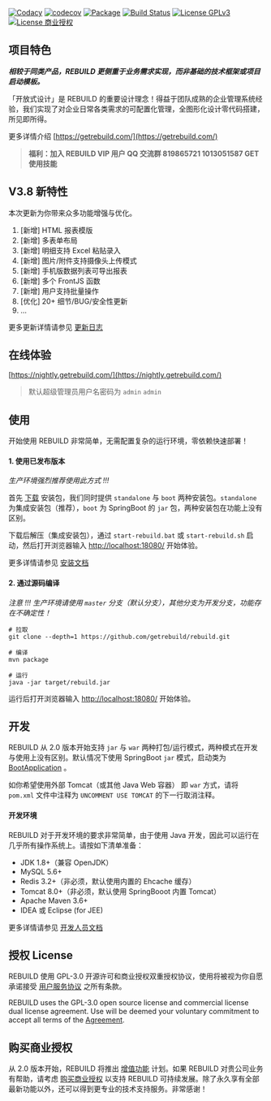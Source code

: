 [![Codacy](https://api.codacy.com/project/badge/Grade/599a0a3e46f84e6bbc29e8fbe4632860)](https://www.codacy.com/app/getrebuild/rebuild)
[![codecov](https://codecov.io/gh/getrebuild/rebuild/branch/master/graph/badge.svg)](https://codecov.io/gh/getrebuild/rebuild)
[![Package](https://github.com/getrebuild/rebuild/actions/workflows/maven-publish.yml/badge.svg)](https://github.com/getrebuild?tab=packages&repo_name=rebuild)
[![Build Status](https://travis-ci.com/getrebuild/rebuild.svg?branch=master)](https://travis-ci.com/getrebuild/rebuild)
[![License GPLv3](https://img.shields.io/github/license/getrebuild/rebuild.svg)](https://getrebuild.com/legal/service-terms)
[![License 商业授权](https://img.shields.io/badge/license-%E5%95%86%E4%B8%9A%E6%8E%88%E6%9D%83-red.svg)](https://getrebuild.com/legal/service-terms)

## 项目特色

**_相较于同类产品，REBUILD 更侧重于业务需求实现，而非基础的技术框架或项目启动模板。_**

「开放式设计」是 REBUILD 的重要设计理念！得益于团队成熟的企业管理系统经验，我们实现了对企业日常各类需求的可配置化管理，全图形化设计零代码搭建，所见即所得。

更多详情介绍 [https://getrebuild.com/](https://getrebuild.com/)

> **福利：加入 REBUILD VIP 用户 QQ 交流群 819865721 1013051587 GET 使用技能**

## V3.8 新特性

本次更新为你带来众多功能增强与优化。

1. [新增] HTML 报表模版
2. [新增] 多表单布局
3. [新增] 明细支持 Excel 粘贴录入
4. [新增] 图片/附件支持摄像头上传模式
5. [新增] 手机版数据列表可导出报表
6. [新增] 多个 FrontJS 函数
7. [新增] 用户支持批量操作
8. [优化] 20+ 细节/BUG/安全性更新
9. ...

更多更新详情请参见 [更新日志](https://getrebuild.com/docs/dev/changelog)

## 在线体验

[https://nightly.getrebuild.com/](https://nightly.getrebuild.com/)

> 默认超级管理员用户名密码为 `admin` `admin`

## 使用

开始使用 REBUILD 非常简单，无需配置复杂的运行环境，零依赖快速部署！

#### 1. 使用已发布版本

_生产环境强烈推荐使用此方式 !!!_

首先 [下载](https://getrebuild.com/download) 安装包，我们同时提供 `standalone` 与 `boot` 两种安装包。`standalone` 为集成安装包（推荐），`boot` 为 SpringBoot 的 `jar` 包，两种安装包在功能上没有区别。

下载后解压（集成安装包），通过 `start-rebuild.bat` 或 `start-rebuild.sh` 启动，然后打开浏览器输入 [http://localhost:18080/](http://localhost:18080/) 开始体验。

更多详情请参见 [安装文档](https://getrebuild.com/learn/install)

#### 2. 通过源码编译

_注意 !!! 生产环境请使用 `master` 分支（默认分支），其他分支为开发分支，功能存在不确定性！_

```
# 拉取
git clone --depth=1 https://github.com/getrebuild/rebuild.git

# 编译
mvn package

# 运行
java -jar target/rebuild.jar
```

运行后打开浏览器输入 [http://localhost:18080/](http://localhost:18080/) 开始体验。

## 开发

REBUILD 从 2.0 版本开始支持 `jar` 与 `war` 两种打包/运行模式，两种模式在开发与使用上没有区别。默认情况下使用 SpringBoot `jar` 模式，启动类为 [BootApplication](https://github.com/getrebuild/rebuild/blob/master/src/main/java/com/rebuild/core/BootApplication.java) 。

如你希望使用外部 Tomcat（或其他 Java Web 容器） 即 `war` 方式，请将 `pom.xml` 文件中注释为 `UNCOMMENT USE TOMCAT` 的下一行取消注释。

#### 开发环境

REBUILD 对于开发环境的要求非常简单，由于使用 Java 开发，因此可以运行在几乎所有操作系统上。请按如下清单准备：

- JDK 1.8+（兼容 OpenJDK）
- MySQL 5.6+
- Redis 3.2+（非必须，默认使用内置的 Ehcache 缓存）
- Tomcat 8.0+（非必须，默认使用 SpringBooot 内置 Tomcat）
- Apache Maven 3.6+
- IDEA 或 Eclipse (for JEE)

更多详情请参见 [开发人员文档](https://getrebuild.com/docs/dev/)

## 授权 License

REBUILD 使用 GPL-3.0 开源许可和商业授权双重授权协议，使用将被视为你自愿承诺接受 [用户服务协议](https://getrebuild.com/legal/service-terms) 之所有条款。

REBUILD uses the GPL-3.0 open source license and commercial license dual license agreement. Use will be deemed your voluntary commitment to accept all terms of the [Agreement](https://getrebuild.com/legal/service-terms).

## 购买商业授权

从 2.0 版本开始，REBUILD 将推出 [增值功能](https://getrebuild.com/docs/rbv-features) 计划。如果 REBUILD 对贵公司业务有帮助，请考虑 [购买商业授权](https://getrebuild.com/#pricing-plans) 以支持 REBUILD 可持续发展。除了永久享有全部最新功能以外，还可以得到更专业的技术支持服务。非常感谢！
